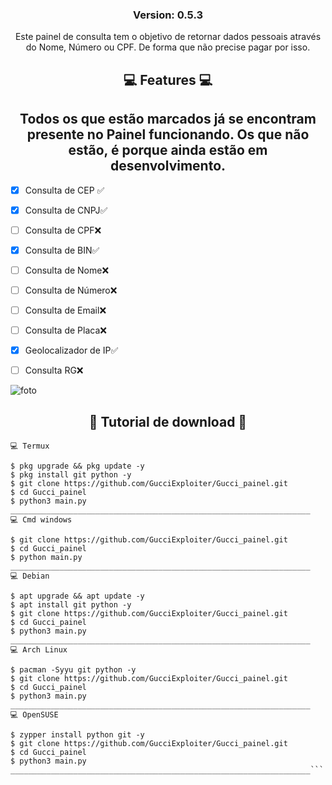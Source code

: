 <h3><p align="center">Version: 0.5.3</p></h3>
  <p align="center">
    Este painel de consulta tem o objetivo de retornar dados pessoais através do Nome, Número ou CPF. De forma que não precise pagar por isso.</h2>
  </p>
</p> 
<h2 align="center">💻  Features 💻</h2>

<h2 align="center">Todos os que estão marcados já se encontram presente no Painel funcionando. Os que não estão, é porque ainda estão em desenvolvimento.</h2>


- [x] Consulta de CEP ✅
- [x] Consulta de CNPJ✅
- [ ] Consulta de CPF❌
- [x] Consulta de BIN✅
- [ ] Consulta de Nome❌
- [ ] Consulta de Número❌
- [ ] Consulta de Email❌
- [ ] Consulta de Placa❌
- [x] Geolocalizador de IP✅
- [ ] Consulta RG❌


![foto](https://user-images.githubusercontent.com/118860604/203447026-6d65cd15-afe9-4c7e-b6f3-c2bf9025a835.png)


<h2 align="center">📁 Tutorial de download 📁</h2>

```___________________________________________________________________
💻 Termux

$ pkg upgrade && pkg update -y
$ pkg install git python -y
$ git clone https://github.com/GucciExploiter/Gucci_painel.git
$ cd Gucci_painel
$ python3 main.py
___________________________________________________________________
💻 Cmd windows

$ git clone https://github.com/GucciExploiter/Gucci_painel.git
$ cd Gucci_painel
$ python main.py
___________________________________________________________________
💻 Debian

$ apt upgrade && apt update -y
$ apt install git python -y
$ git clone https://github.com/GucciExploiter/Gucci_painel.git
$ cd Gucci_painel
$ python3 main.py
___________________________________________________________________
💻 Arch Linux

$ pacman -Syyu git python -y
$ git clone https://github.com/GucciExploiter/Gucci_painel.git
$ cd Gucci_painel
$ python3 main.py
___________________________________________________________________
💻 OpenSUSE

$ zypper install python git -y
$ git clone https://github.com/GucciExploiter/Gucci_painel.git
$ cd Gucci_painel
$ python3 main.py
___________________________________________________________________```
